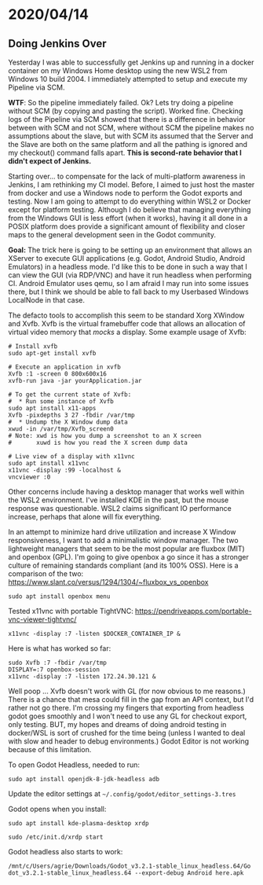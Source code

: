 # 2020/04/14

## Doing Jenkins Over

Yesterday I was able to successfully get Jenkins up and running in a docker container on my Windows Home desktop using the new WSL2 from Windows 10 build 2004. I immediately attempted to setup and execute my Pipeline via SCM.

**WTF**: So the pipeline immediately failed. Ok? Lets try doing a pipeline without SCM (by copying and pasting the script). Worked fine. Checking logs of the Pipeline via SCM showed that there is a difference in behavior between with SCM and not SCM, where without SCM the pipeline makes no assumptions about the slave, but with SCM its assumed that the Server and the Slave are both on the same platform and all the pathing is ignored and my checkout() command falls apart. **This is second-rate behavior that I didn't expect of Jenkins.**

Starting over... to compensate for the lack of multi-platform awareness in Jenkins, I am rethinking my CI model. Before, I aimed to just host the master from docker and use a Windows node to perform the Godot exports and testing. Now I am going to attempt to do everything within WSL2 or Docker except for platform testing. Although I do believe that managing everything from the Windows GUI is less effort (when it works), having it all done in a POSIX platform does provide a significant amount of flexibility and closer maps to the general development seen in the Godot community.

**Goal:** The trick here is going to be setting up an environment that allows an XServer to execute GUI applications (e.g. Godot, Android Studio, Android Emulators) in a headless mode. I'd like this to be done in such a way that I can view the GUI (via RDP/VNC) and have it run headless when performing CI. Android Emulator uses qemu, so I am afraid I may run into some issues there, but I think we should be able to fall back to my Userbased Windows LocalNode in that case.

The defacto tools to accomplish this seem to be standard Xorg XWindow and Xvfb. Xvfb is the virtual framebuffer code that allows an allocation of virtual video memory that *mocks* a display. Some example usage of Xvfb:

```
# Install xvfb
sudo apt-get install xvfb

# Execute an application in xvfb
Xvfb :1 -screen 0 800x600x16
xvfb-run java -jar yourApplication.jar

# To get the current state of Xvfb:
#  * Run some instance of Xvfb
sudo apt install x11-apps
Xvfb -pixdepths 3 27 -fbdir /var/tmp
#  * Undump the X Window dump data
xwud -in /var/tmp/Xvfb_screen0
# Note: xwd is how you dump a screenshot to an X screen
#       xuwd is how you read the X screen dump data

# Live view of a display with x11vnc
sudo apt install x11vnc
x11vnc -display :99 -localhost &
vncviewer :0
```

Other concerns include having a desktop manager that works well within the WSL2 environment. I've installed KDE in the past, but the mouse response was questionable. WSL2 claims significant IO performance increase, perhaps that alone will fix everything.

In an attempt to minimize hard drive utilization and increase X Window responsiveness, I want to add a minimalistic window manager. The two lightweight managers that seem to be the most popular are fluxbox (MIT) and openbox (GPL). I'm going to give openbox a go since it has a stronger culture of remaining standards compliant (and its 100% OSS). Here is a comparison of the two: https://www.slant.co/versus/1294/1304/~fluxbox_vs_openbox

`sudo apt install openbox menu` 

Tested x11vnc with portable TightVNC: https://pendriveapps.com/portable-vnc-viewer-tightvnc/

`x11vnc -display :7 -listen $DOCKER_CONTAINER_IP &`

Here is what has worked so far:

```
sudo Xvfb :7 -fbdir /var/tmp
DISPLAY=:7 openbox-session
x11vnc -display :7 -listen 172.24.30.121 &
```

Well poop ... Xvfb doesn't work with GL (for now obvious to me reasons.) There is a chance that mesa could fill in the gap from an API context, but I'd rather not go there. I'm crossing my fingers that exporting from headless godot goes smoothly and I won't need to use any GL for checkout export, only testing. BUT, my hopes and dreams of doing android testing in docker/WSL is sort of  crushed for the time being (unless I wanted to deal with slow and header to debug environments.) Godot Editor is not working because of this limitation.

To open Godot Headless, needed to run:

`sudo apt install openjdk-8-jdk-headless adb`

Update the editor settings at `~/.config/godot/editor_settings-3.tres`

Godot opens when you install:

`sudo apt install kde-plasma-desktop xrdp`

`sudo /etc/init.d/xrdp start`

Godot headless also starts to work:

`/mnt/c/Users/agrie/Downloads/Godot_v3.2.1-stable_linux_headless.64/Go
dot_v3.2.1-stable_linux_headless.64 --export-debug Android here.apk`